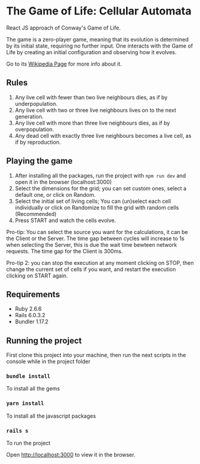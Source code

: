 # The Game of Life: Cellular Automata
React JS approach of Conway's Game of Life.

The game is a zero-player game, meaning that its evolution is determined by its initial state, requiring no further input. One interacts with the Game of Life by creating an initial configuration and observing how it evolves.

Go to its [Wikipedia Page](https://en.wikipedia.org/wiki/Conway%27s_Game_of_Life) for more info about it.

## Rules

1. Any live cell with fewer than two live neighbours dies, as if by underpopulation.
2. Any live cell with two or three live neighbours lives on to the next generation.
3. Any live cell with more than three live neighbours dies, as if by overpopulation.
4. Any dead cell with exactly three live neighbours becomes a live cell, as if by reproduction.

## Playing the game

1. After installing all the packages, run the project with `npm run dev` and open it in the browser (localhost:3000)
2. Select the dimensions for the grid; you can set custom ones, select a default one, or click on Random.
3. Select the initial set of living cells; You can (un)select each cell individually or click on Randomize to fill the grid with random cells (Recommended)
4. Press START and watch the cells evolve.

Pro-tip: You can select the source you want for the calculations, it can be the Client or the Server. The time gap between cycles will increase to 1s when selecting the Server, this is due the wait time bewteen network requests. The time gap for the Client is 300ms.

Pro-tip 2: you can stop the execution at any moment clicking on STOP, then change the current set of cells if you want, and restart the execution clicking on START again.

## Requirements

* Ruby 2.6.6
* Rails 6.0.3.2
* Bundler 1.17.2

## Running the project

First clone this project into your machine, then run the next scripts in the console while in the project folder

### `bundle install`

To install all the gems

### `yarn install`

To install all the javascript packages

### `rails s`

To run the project

Open [http://localhost:3000](http://localhost:3000) to view it in the browser.
